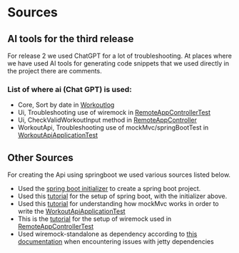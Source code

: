 # Sources

## AI tools for the third release

For release 2 we used ChatGPT for a lot of troubleshooting. At places where we have used AI tools for generating code snippets that we used directly in the project there are comments. 

### List of where ai (Chat GPT) is used:

- Core, Sort by date in [Workoutlog](/workout-app/core/src/main/java/core/WorkoutLog.java)
- Ui, Troubleshooting use of wiremock in [RemoteAppControllerTest](/workout-app/ui/src/test/java/ui/RemoteAppControllerTest.java)
- Ui, CheckValidWorkoutInput method in [RemoteAppController](/workout-app/ui/src/main/java/ui/RemoteAppController.java)
- WorkoutApi, Troubleshooting use of mockMvc/springBootTest in [WorkoutApiApplicationTest](/workout-app/workoutApi/src/test/java/springboot/workoutApi/WorkoutApiApplicationTest.java)

## Other Sources

For creating the Api using springboot we used various sources listed below.

- Used the [spring boot initializer](https://start.spring.io/) to create a spring boot project.
- Used this [tutorial](https://www.youtube.com/watch?v=Zo9xQzibp4Y&t=130s) for the setup of spring boot, with the initializer above.
- Used this [tutorial](https://www.youtube.com/watch?v=Aasp0mWT3Ac) for understanding how mockMvc works in order to write the  [WorkoutApiApplicationTest](/workout-app/workoutApi/src/test/java/springboot/workoutApi/WorkoutApiApplicationTest.java)
- This is the [tutorial](https://www.baeldung.com/introduction-to-wiremock) for the setup of wiremock used in [RemoteAppControllerTest](/workout-app/ui/src/test/java/ui/RemoteAppControllerTest.java)
- Used wiremock-standalone as dependency according to [this documentation](https://wiremock.org/docs/standalone/java-jar/) when encountering issues with jetty dependencies
